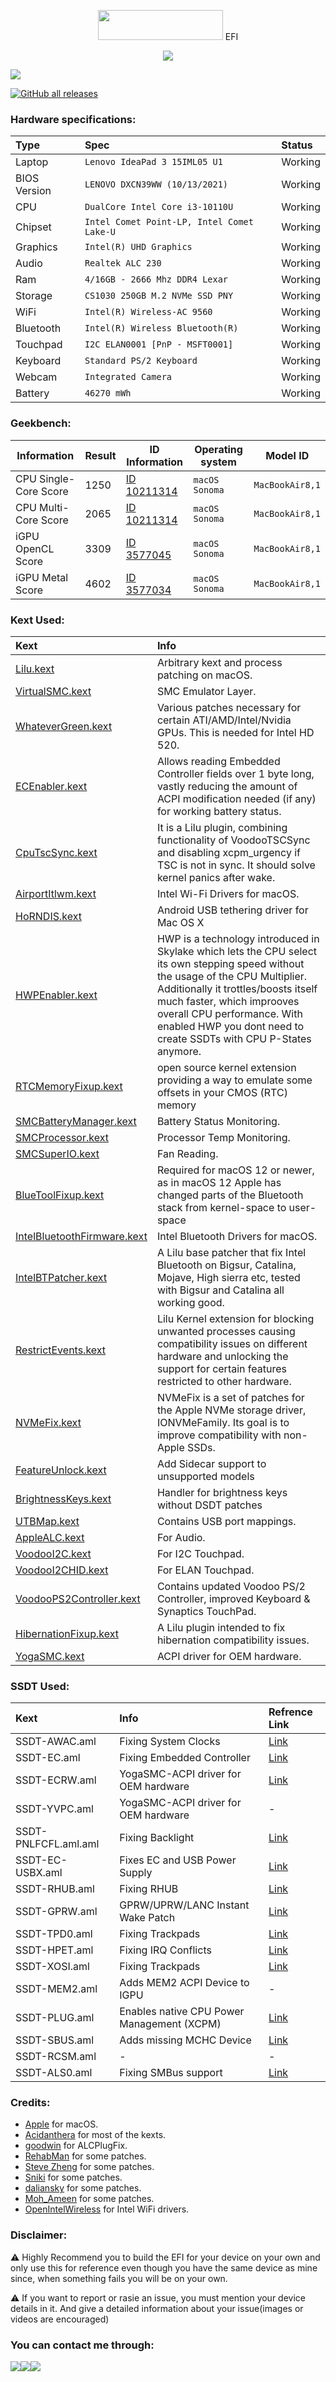<p></p>
<p align="center"><img src="https://i.imgur.com/HJnpvwQ.png" width="200" height="48"/> EFI</p>
<p align="center">
  <a href="https://github.com/acidanthera/OpenCorePkg">
  <img src="https://img.shields.io/badge/OpenCore-1.0.1-informational.svg">
 </a>
</p>

<a href="https://github.com/So1jon">
    <img src="https://img.shields.io/github/followers/So1jon?label=So1jon&logo=GitHub&style=social" />
</a> 

[![GitHub all releases](https://img.shields.io/github/downloads/So1jon/Hackintosh-Lenovo-Ideapad-3-15IML05/total?style=flat&logo=github&logoColor=white&color=1A91FF)](https://github.com/So1jon/Hackintosh-Lenovo-Ideapad-3-15IML05/releases)


### Hardware specifications:

| Type         | Spec                                        | Status      |
| :----------- | :------------------------------------------ | :---------- |
| Laptop       | `Lenovo IdeaPad 3 15IML05 U1`               | Working     |
| BIOS Version | `LENOVO DXCN39WW (10/13/2021) `             | Working     | 
| CPU          | `DualCore Intel Core i3-10110U  `           | Working     |
| Chipset      | `Intel Comet Point-LP, Intel Comet Lake-U ` | Working     | 
| Graphics     | `Intel(R) UHD Graphics `                    | Working     | 
| Audio        | `Realtek ALC 230 `                          | Working     |
| Ram          | `4/16GB - 2666 Mhz DDR4 Lexar`              | Working     |
| Storage      | `CS1030 250GB M.2 NVMe SSD PNY`             | Working     | 
| WiFi         | `Intel(R) Wireless-AC 9560 `                | Working     | 
| Bluetooth    | `Intel(R) Wireless Bluetooth(R)  `          | Working     | 
| Touchpad     | `I2C ELAN0001 [PnP - MSFT0001]  `           | Working     |
| Keyboard     | `Standard PS/2 Keyboard  `                  | Working     | 
| Webcam       | `Integrated Camera  `                       | Working     | 
| Battery      | `46270 mWh `                                | Working     | 


### Geekbench:

| Information           | Result | ID Information                                                 | Operating system  | Model ID        |
| --------------------- | ------ | -------------------------------------------------------------- | ----------------- | --------------- |
| CPU Single-Core Score | 1250   | [ID 10211314](https://browser.geekbench.com/v6/cpu/10211314)   | `macOS Sonoma`    | `MacBookAir8,1` |
| CPU Multi-Core Score  | 2065   | [ID 10211314](https://browser.geekbench.com/v6/cpu/10211314)   | `macOS Sonoma`    | `MacBookAir8,1` |
| iGPU OpenCL Score     | 3309   | [ID 3577045](https://browser.geekbench.com/v6/compute/3577045) | `macOS Sonoma`    | `MacBookAir8,1` |
| iGPU Metal Score      | 4602   | [ID 3577034](https://browser.geekbench.com/v6/compute/3577034) | `macOS Sonoma`    | `MacBookAir8,1` |


### Kext Used:

| Kext                                                                                       | Info                                                                                                                                                                                                                                                                                                       |
| :----------------------------------------------------------------------------------------- | :--------------------------------------------------------------------------------------------------------------------------------------------------------------------------------------------------------------------------------------------------------------------------------------------------------- |
| [Lilu.kext](https://github.com/acidanthera/Lilu)                                           | Arbitrary kext and process patching on macOS.                                                                                                                                                                                                                                                              |
| [VirtualSMC.kext](https://github.com/acidanthera/VirtualSMC)                               | SMC Emulator Layer.                                                                                                                                                                                                                                                                                        |
| [WhateverGreen.kext](https://github.com/acidanthera/WhateverGreen)                         | Various patches necessary for certain ATI/AMD/Intel/Nvidia GPUs. This is needed for Intel HD 520.                                                                                                                                                                                                          |
| [ECEnabler.kext](https://github.com/1Revenger1/ECEnabler)                                  | Allows reading Embedded Controller fields over 1 byte long, vastly reducing the amount of ACPI modification needed (if any) for working battery status.                                                                                                                                                    |
| [CpuTscSync.kext](https://github.com/acidanthera/CpuTscSync)                               | It is a Lilu plugin, combining functionality of VoodooTSCSync and disabling xcpm_urgency if TSC is not in sync. It should solve kernel panics after wake.                                                                                                                                                  |
| [AirportItlwm.kext](https://github.com/OpenIntelWireless/itlwm)                            | Intel Wi-Fi Drivers for macOS.                                                                                                                                                                                                                                                                             |
| [HoRNDIS.kext](https://github.com/jwise/HoRNDIS)                                           | Android USB tethering driver for Mac OS X                                                                                                                                                                                                                                                                  |
| [HWPEnabler.kext](https://github.com/goodwin/HWPEnable)                                    | HWP is a technology introduced in Skylake which lets the CPU select its own stepping speed without the usage of the CPU Multiplier. Additionally it trottles/boosts itself much faster, which improoves overall CPU performance. With enabled HWP you dont need to create SSDTs with CPU P-States anymore. |
| [RTCMemoryFixup.kext](https://github.com/acidanthera/RTCMemoryFixup)                       | open source kernel extension providing a way to emulate some offsets in your CMOS (RTC) memory                                                                                                                                                                                                             |
| [SMCBatteryManager.kext](https://github.com/acidanthera/VirtualSMC)                        | Battery Status Monitoring.                                                                                                                                                                                                                                                                                 |
| [SMCProcessor.kext](https://github.com/acidanthera/VirtualSMC)                             | Processor Temp Monitoring.                                                                                                                                                                                                                                                                                 |
| [SMCSuperIO.kext](https://github.com/acidanthera/VirtualSMC)                               | Fan Reading.                                                                                                                                                                                                                                                                                               |
| [BlueToolFixup.kext](https://github.com/acidanthera/BrcmPatchRAM)                          | Required for macOS 12 or newer, as in macOS 12 Apple has changed parts of the Bluetooth stack from kernel-space to user-space                                                                                                                                                                              |
| [IntelBluetoothFirmware.kext](https://github.com/OpenIntelWireless/IntelBluetoothFirmware) | Intel Bluetooth Drivers for macOS.                                                                                                                                                                                                                                                                         |
| [IntelBTPatcher.kext](https://github.com/zxystd/IntelBTPatcher)                            | A Lilu base patcher that fix Intel Bluetooth on Bigsur, Catalina, Mojave, High sierra etc, tested with Bigsur and Catalina all working good.                                                                                                                                                               |
| [RestrictEvents.kext](https://github.com/Mieze/RTL8111_driver_for_OS_X)                    | Lilu Kernel extension for blocking unwanted processes causing compatibility issues on different hardware and unlocking the support for certain features restricted to other hardware.                                                                                                                      |
| [NVMeFix.kext](https://github.com/acidanthera/NVMeFix)                                     | NVMeFix is a set of patches for the Apple NVMe storage driver, IONVMeFamily. Its goal is to improve compatibility with non-Apple SSDs.                                                                                                                                                                     |
| [FeatureUnlock.kext](https://github.com/acidanthera/FeatureUnlock)                         | Add Sidecar support to unsupported models                                                                                                                                                                                                                                                                  |
| [BrightnessKeys.kext](https://github.com/acidanthera/BrightnessKeys)                       | Handler for brightness keys without DSDT patches                                                                                                                                                                                                                                                           |
| [UTBMap.kext](https://github.com/USBToolBox/kext)                                          | Contains USB port mappings.                                                                                                                                                                                                                                                                                |
| [AppleALC.kext](https://github.com/acidanthera/AppleALC)                                   | For Audio.                                                                                                                                                                                                                                                                                                 |
| [VoodooI2C.kext](https://github.com/VoodooI2C/VoodooI2C)                                   | For I2C Touchpad.                                                                                                                                                                                                                                                                                          |
| [VoodooI2CHID.kext](https://github.com/VoodooI2C/VoodooI2C)                                | For ELAN Touchpad.                                                                                                                                                                                                                                                                                         |
| [VoodooPS2Controller.kext](https://github.com/RehabMan/OS-X-Voodoo-PS2-Controller)         | Contains updated Voodoo PS/2 Controller, improved Keyboard & Synaptics TouchPad.                                                                                                                                                                                                                           |
| [HibernationFixup.kext](https://github.com/acidanthera/HibernationFixup)                   | A Lilu plugin intended to fix hibernation compatibility issues.                                                                                                                                                                                                                                            |
| [YogaSMC.kext](https://github.com/zhen-zen/YogaSMC)                                        | ACPI driver for OEM hardware.                                                                                                                                                                                                                                                                              |


### SSDT Used:

| Kext                 | Info                                       | Refrence Link                                                                                                             |
| :------------------- | :----------------------------------------- | :------------------------------------------------------------------------------------------------------------------------ |
| SSDT-AWAC.aml        | Fixing System Clocks                       | [Link](https://dortania.github.io/Getting-Started-With-ACPI/Universal/awac.html)                                          |
| SSDT-EC.aml          | Fixing Embedded Controller                 | [Link](https://dortania.github.io/Getting-Started-With-ACPI/Universal/ec-fix.html)                                        |
| SSDT-ECRW.aml        | YogaSMC-ACPI driver for OEM hardware       | [Link](https://github.com/zhen-zen/YogaSMC)                                                                               |
| SSDT-YVPC.aml        | YogaSMC-ACPI driver for OEM hardware       | -                                                                                                                         |
| SSDT-PNLFCFL.aml.aml | Fixing Backlight                           | [Link](https://dortania.github.io/Getting-Started-With-ACPI/Laptops/backlight.html)                                       |
| SSDT-EC-USBX.aml     | Fixes EC and USB Power Supply              | [Link](https://dortania.github.io/Getting-Started-With-ACPI/Universal/ec-fix.html#fixing-embedded-controller-ssdt-ecusbx) |
| SSDT-RHUB.aml        | Fixing RHUB                                | [Link](https://dortania.github.io/Getting-Started-With-ACPI/Universal/rhub-methods/ssdttime.html)                         |
| SSDT-GPRW.aml        | GPRW/UPRW/LANC Instant Wake Patch          | [Link](https://dortania.github.io/OpenCore-Post-Install/usb/misc/instant-wake.html)                                       |
| SSDT-TPD0.aml        | Fixing Trackpads                           | [Link](https://voodooi2c.github.io/#GPIO%20Pinning/GPIO%20Pinning)                                                        |
| SSDT-HPET.aml        | Fixing IRQ Conflicts                       | [Link](https://dortania.github.io/Getting-Started-With-ACPI/Universal/irq.html)                                           |
| SSDT-XOSI.aml        | Fixing Trackpads                           | [Link](https://dortania.github.io/Getting-Started-With-ACPI/Laptops/trackpad.html)                                        |
| SSDT-MEM2.aml        | Adds MEM2 ACPI Device to IGPU              | -                                                                                                                         |
| SSDT-PLUG.aml        | Enables native CPU Power Management (XCPM) | [Link](https://dortania.github.io/Getting-Started-With-ACPI/Universal/plug.html)                                          |
| SSDT-SBUS.aml        | Adds missing MCHC Device                   | [Link](https://dortania.github.io/Getting-Started-With-ACPI/Universal/smbus.html)                                         |
| SSDT-RCSM.aml        | -                                          | -                                                                                                                         |
| SSDT-ALS0.aml        | Fixing SMBus support                       | [Link](https://github.com/Acidanthera/OpenCorePkg/blob/master/Docs/AcpiSamples/Source/SSDT-ALS0.dsl)                      |


### Credits:

- [Apple](https://www.apple.com) for macOS.
- [Acidanthera](https://github.com/acidanthera) for most of the kexts.
- [goodwin](https://github.com/goodwin) for ALCPlugFix.
- [RehabMan](https://github.com/RehabMan) for some patches.
- [Steve Zheng](https://github.com/stevezhengshiqi) for some patches.
- [Sniki](https://github.com/Sniki) for some patches.
- [daliansky](https://github.com/daliansky) for some patches.
- [Moh_Ameen](https://github.com/ameenjuz) for some patches.
- [OpenIntelWireless](https://github.com/OpenIntelWireless) for Intel WiFi drivers.


### Disclaimer:

⚠️ Highly Recommend you to build the EFI for your device on your own and only use this for reference even though you have the same device as mine since, when something fails you will be on your own.

⚠️ If you want to report or rasie an issue, you must mention your device details in it. And give a detailed information about your issue(images or videos are encouraged)


### You can contact me through:

[![](https://img.shields.io/badge/iCloud-nusratov.sobirjon@icloud.com-informational?style=flat&logo=apple&logoColor=white&color=cbcdcc)](mailto:nusratov.sobirjon@icloud.com)[![](https://img.shields.io/badge/Telegram-@Nusratov_Sobirjon-informational?style=flat&logo=telegram&logoColor=white&color=89e2ff)](https://t.me/Nusratov_Sobirjon)[![](https://img.shields.io/badge/Facebook-Nusratov_Sobirjon-informational?style=flat&logo=facebook&logoColor=white&color=3a4dc9)](https://www.facebook.com/Sobirjon.Nusratov)


